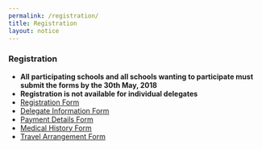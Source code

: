 ```yaml
---
permalink: /registration/
title: Registration
layout: notice
---
```

<h3>Registration</h3>

<ul class="naked">
  <li><b>All participating schools and all schools wanting to participate must submit the forms by the 30th May, 2018</b></li>
  <li><b>Registration is not available for individual delegates</b></li>
  <li><a href="/assets/pdf/registration-form.pdf">Registration Form</a></li>
  <li><a href="/assets/pdf/delegate-info-form.pdf">Delegate Information Form</a></li>
  <li><a href="/assets/pdf/payment-details.pdf">Payment Details Form</a></li>
  <li><a href="/assets/pdf/medical-history-form.pdf">Medical History Form</a></li>
  <li><a href="/assets/pdf/travel-arrangement-form.pdf">Travel Arrangement Form</a></li>
</ul>
